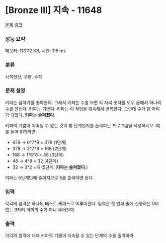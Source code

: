 # [Bronze III] 지속 - 11648 

[문제 링크](https://www.acmicpc.net/problem/11648) 

### 성능 요약

메모리: 113112 KB, 시간: 116 ms

### 분류

사칙연산, 구현, 수학

### 문제 설명

<p>키파는 곱하기를 좋아한다. 그래서 키파는 수를 보면 각 자리 숫자를 모두 곱해서 하나의 수를 만든다. 키파는 기쁘다. 키파는 이 작업을 계속해서 반복한다. 그런데 수가 한 자리가 되었다. <strong>키파는 슬퍼졌다</strong>.</p>

<p>키파의 기쁨이 지속될 수 있는 것이 몇 단계인지를 출력하는 프로그램을 작성하시오. 예를 들어 679라면:</p>

<ul>
	<li>679 → 6*7*9 = 378 (1단계)</li>
	<li>378 → 3*7*8 = 168 (2단계)</li>
	<li>168 → 1*6*8 = 48 (3단계)</li>
	<li>48 → 4*8 = 32 (4단계)</li>
	<li>32 → 3*2 = 6 (5단계: <strong>키파는 슬퍼졌다</strong>.)</li>
</ul>

<p>키파는 5단계만에 슬퍼지므로 5를 출력하면 된다.</p>

### 입력 

 <p>각각의 입력은 하나의 테스트 케이스로 이루어진다. 입력은 첫 번째 줄에 선행하는 0이 없는 9자리 이하의 수가 하나 주어진다.</p>

### 출력 

 <p>각각의 입력에 대해 키파의 기쁨이 지속될 수 있는 단계의 수를 출력하라. </p>


